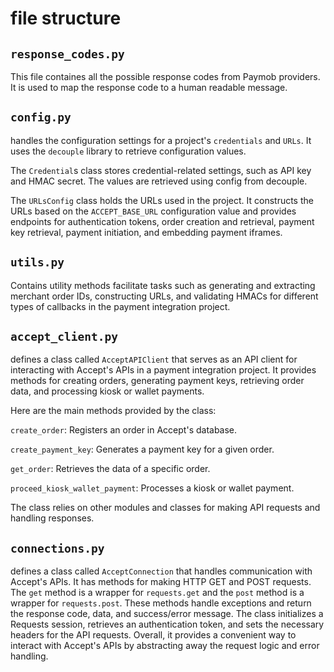
# file structure

## `response_codes.py`
This file containes all the possible response codes from Paymob providers. It is used to map the response code to a human readable message.

## `config.py`

handles the configuration settings for a project's `credentials` and `URLs`. It uses the `decouple` library to retrieve configuration values.

The `Credential`s class stores credential-related settings, such as API key and HMAC secret. The values are retrieved using config from decouple.

The `URLsConfig` class holds the URLs used in the project. It constructs the URLs based on the `ACCEPT_BASE_URL` configuration value and provides endpoints for authentication tokens, order creation and retrieval, payment key retrieval, payment initiation, and embedding payment iframes.

## `utils.py`
Contains utility methods facilitate tasks such as generating and extracting merchant order IDs, constructing URLs, and validating HMACs for different types of callbacks in the payment integration project.

## `accept_client.py`
defines a class called `AcceptAPIClient` that serves as an API client for interacting with Accept's APIs in a payment integration project. It provides methods for creating orders, generating payment keys, retrieving order data, and processing kiosk or wallet payments.

Here are the main methods provided by the class:

`create_order`: Registers an order in Accept's database.

`create_payment_key`: Generates a payment key for a given order.

`get_order`: Retrieves the data of a specific order.

`proceed_kiosk_wallet_payment`: Processes a kiosk or wallet payment.

The class relies on other modules and classes for making API requests and handling responses.

## `connections.py`
defines a class called `AcceptConnection` that handles communication with Accept's APIs. It has methods for making HTTP GET and POST requests. The `get` method is a wrapper for `requests.get` and the `post` method is a wrapper for `requests.post`. These methods handle exceptions and return the response code, data, and success/error message. The class initializes a Requests session, retrieves an authentication token, and sets the necessary headers for the API requests. Overall, it provides a convenient way to interact with Accept's APIs by abstracting away the request logic and error handling.





